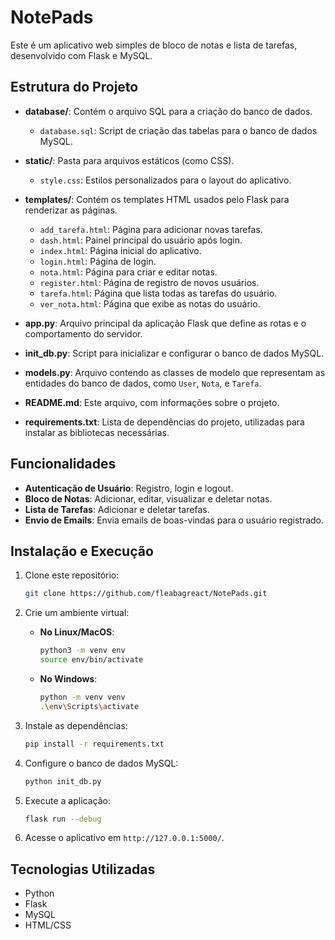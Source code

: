 # NotePads

Este é um aplicativo web simples de bloco de notas e lista de tarefas, desenvolvido com Flask e MySQL.

## Estrutura do Projeto

- **database/**: Contém o arquivo SQL para a criação do banco de dados.
  - `database.sql`: Script de criação das tabelas para o banco de dados MySQL.

- **static/**: Pasta para arquivos estáticos (como CSS).
  - `style.css`: Estilos personalizados para o layout do aplicativo.

- **templates/**: Contém os templates HTML usados pelo Flask para renderizar as páginas.
  - `add_tarefa.html`: Página para adicionar novas tarefas.
  - `dash.html`: Painel principal do usuário após login.
  - `index.html`: Página inicial do aplicativo.
  - `login.html`: Página de login.
  - `nota.html`: Página para criar e editar notas.
  - `register.html`: Página de registro de novos usuários.
  - `tarefa.html`: Página que lista todas as tarefas do usuário.
  - `ver_nota.html`: Página que exibe as notas do usuário.

- **app.py**: Arquivo principal da aplicação Flask que define as rotas e o comportamento do servidor.

- **init_db.py**: Script para inicializar e configurar o banco de dados MySQL.

- **models.py**: Arquivo contendo as classes de modelo que representam as entidades do banco de dados, como `User`, `Nota`, e `Tarefa`.

- **README.md**: Este arquivo, com informações sobre o projeto.

- **requirements.txt**: Lista de dependências do projeto, utilizadas para instalar as bibliotecas necessárias.

## Funcionalidades

- **Autenticação de Usuário**: Registro, login e logout.
- **Bloco de Notas**: Adicionar, editar, visualizar e deletar notas.
- **Lista de Tarefas**: Adicionar e deletar tarefas.
- **Envio de Emails**: Envia emails de boas-vindas para o usuário registrado.

## Instalação e Execução

1. Clone este repositório:

   ```bash
   git clone https://github.com/fleabagreact/NotePads.git
   ```

2. Crie um ambiente virtual:

   - **No Linux/MacOS**:

     ```bash
     python3 -m venv env
     source env/bin/activate
     ```

   - **No Windows**:

     ```bash
     python -m venv venv
     .\env\Scripts\activate
     ```

3. Instale as dependências:

   ```bash
   pip install -r requirements.txt
   ```

4. Configure o banco de dados MySQL:

   ```bash
   python init_db.py
   ```

5. Execute a aplicação:

   ```bash
   flask run --debug
   ```

6. Acesse o aplicativo em `http://127.0.0.1:5000/`.

## Tecnologias Utilizadas

- Python
- Flask
- MySQL
- HTML/CSS
